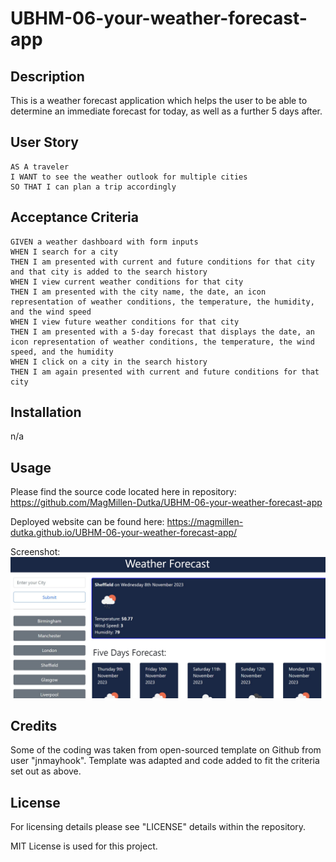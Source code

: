 # UBHM-06-your-weather-forecast-app

## Description

This is a weather forecast application which helps the user to be able to determine an immediate forecast for today, as well as a further 5 days after.


## User Story

```
AS A traveler
I WANT to see the weather outlook for multiple cities
SO THAT I can plan a trip accordingly
```

## Acceptance Criteria

```
GIVEN a weather dashboard with form inputs
WHEN I search for a city
THEN I am presented with current and future conditions for that city and that city is added to the search history
WHEN I view current weather conditions for that city
THEN I am presented with the city name, the date, an icon representation of weather conditions, the temperature, the humidity, and the wind speed
WHEN I view future weather conditions for that city
THEN I am presented with a 5-day forecast that displays the date, an icon representation of weather conditions, the temperature, the wind speed, and the humidity
WHEN I click on a city in the search history
THEN I am again presented with current and future conditions for that city
```


## Installation

n/a

## Usage

Please find the source code located here in repository: 
https://github.com/MagMillen-Dutka/UBHM-06-your-weather-forecast-app

Deployed website can be found here: 
https://magmillen-dutka.github.io/UBHM-06-your-weather-forecast-app/


Screenshot:
![**screenshot**](./assets/images/Weather.jpg)




## Credits

Some of the coding was taken from open-sourced template on Github from user "jnmayhook". Template was adapted and code added to fit the criteria set out as above.

## License

For licensing details please see "LICENSE" details within the repository.

MIT License is used for this project.

